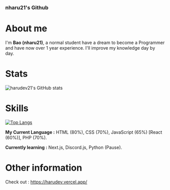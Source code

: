 ### nharu21's Github

# **About me**

I'm **Bao (nharu21)**, a normal student have a dream to become a Programmer and have now over 1 year experience.
I'll improve my knowledge day by day.

# **Stats**

![harudev21's GitHub stats](https://github-readme-stats.vercel.app/api?username=harudev21&show_icons=true&theme=dracula)

# **Skills**

[![Top Langs](https://github-readme-stats.vercel.app/api/top-langs/?username=harudev21)](https://github.com/harudev21/harudev21.github.io)

**My Current Language :** HTML (80%), CSS (70%), JavaScript (65%) [React (60%)], PHP (70%).

**Currently learning :** Next.js, Discord.js, Python (Pause).

# **Other information**

Check out : https://harudev.vercel.app/
